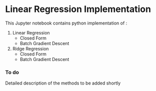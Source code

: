 # Linear Regression Implementation

This Jupyter notebook contains python implementation of :
1. Linear Regression
    * Closed Form
    * Batch Gradient Descent
1. Ridge Regression
    * Closed Form
    * Batch Gradient Descent

### To do
Detailed description of the methods to be added shortly
